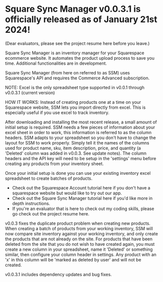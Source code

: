 # Square Sync Manager v0.0.3.1 is officially released as of January 21st 2024!
(Dear evaluators, please see the project resume here before you leave.)

Square Sync Manager is an inventory manager for your Squarespace ecommerce website. It automates the product upload process to save you time.
Additional functionalities are in development.

Square Sync Manager (from here on referred to as SSM) uses Squarespace's API and requires the Commerce Advanced subscription.

NOTE: Excel is the only spreadsheet type supported in v0.0.1 through v0.0.3.1 (current version)

HOW IT WORKS:
Instead of creating products one at a time on your Squarespace website, SSM lets you import directly
from excel. This is especially useful if you use excel to track inventory.

After downloading and installing the most recent release, a small amount of initial setup is required.
SSM needs a few pieces of information about your excel sheet in order to work, this information is referred to as the column
headers. SSM adapts to your spreadsheet so you don't have to change the layout for SSM to work properly. Simply tell it the 
names of the columns used for product name, sku, item description, price, and quantity (a 'Deleted' column was added in v0.0.3. See update notes).
The column headers and the API key will need to be setup in the 'settings' menu before creating any products from your inventory sheet.

Once your initial setup is done you can use your existing inventory excel spreadsheet to create batches of products.

- Check out the Squarespace Account tutorial here if you don't have a squarespace website but would like to try out our app.
- Check out the Square Sync Manager tutorial here if you'd like more in depth instructions.
- If you're an evaluator that is here to check out my coding skills, please go check out the project resume here.

v0.0.3 fixes the duplicate product problem when creating new products. When creating a batch of products from your working inventory,
SSM will now compare site inventory against your working inventory, and only create the products that are not already on the site.
For products that have been deleted from the site that you do not wish to have created again, you must create a new column in your
spreadsheet, name it 'Deleted' or something similar, then configure your column header in settings. Any product with an 'x' in this
column will be 'marked as deleted by user' and will not be created.

v0.0.3.1 includes dependency updates and bug fixes.
